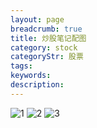 ```yaml
---
layout: page
breadcrumb: true
title: 炒股笔记配图
category: stock
categoryStr: 股票
tags: 
keywords: 
description: 
---
```



![1](/img/life/20150630-000797.jpg)
![2](/img/life/20150630-002280.jpg)
![3](/img/life/20150630-60159.jpg)


